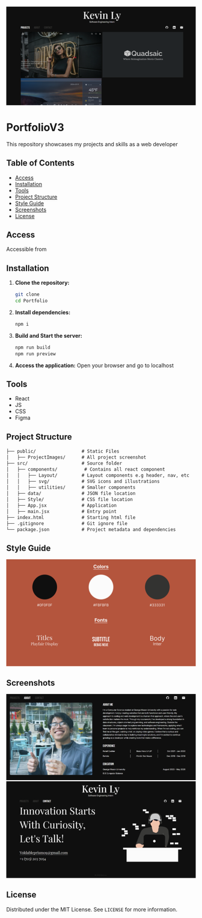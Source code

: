 ![Default Screenshot](images/main.png)

# PortfolioV3
This repository showcases my projects and skills as a web developer

## Table of Contents
- [Access](#Access)
- [Installation](#installation)
- [Tools](#tools)
- [Project Structure](#project-structure)
- [Style Guide](#style-guide)
- [Screenshots](#Screenshots)
- [License](#license)

## Access
Accessible from 

## Installation
1. **Clone the repository:**
    ```bash
    git clone 
    cd Portfolio
    ```
2. **Install dependencies:**
    ```bash
    npm i
    ```
3. **Build and Start the server:**
    ```bash
    npm run build
    npm run preview
    ```
4. **Access the application:**
Open your browser and go to localhost

## Tools
- React
- JS
- CSS
- Figma

## Project Structure
```
├── public/                 # Static Files
│   ├── ProjectImages/      # All project screenshot
├── src/                    # Source folder
│   ├── components/          # Contains all react component
│   │   ├── Layout/         # Layout components e.g header, nav, etc
│   │   ├── svg/            # SVG icons and illustrations
│   │   ├── utilities/      # Smaller components
│   ├── data/               # JSON file location
│   ├── Style/              # CSS file location
│   ├── App.jsx             # Application
│   ├── main.jsx            # Entry point
├── index.html              # Starting html file
├── .gitignore              # Git ignore file
└── package.json            # Project metadata and dependencies
```

## Style Guide
![Style Guide Screenshot](images/style.png)

## Screenshots
![About Screenshot](images/about.jpg)
![Contact Screenshot](images/contact.png)

## License
Distributed under the MIT License. See `LICENSE` for more information.